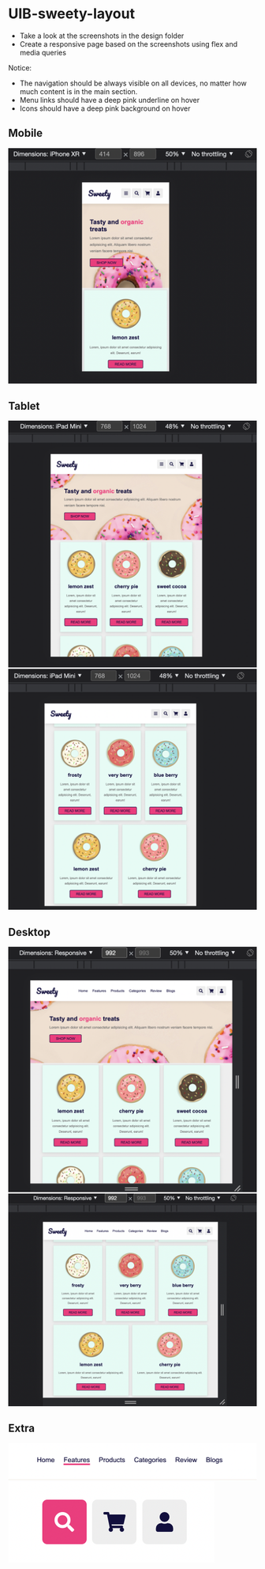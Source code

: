 # UIB-sweety-layout

- Take a look at the screenshots in the design folder
- Create a responsive page based on the screenshots using flex and media queries

Notice: 
- The navigation should be always visible on all devices, no matter  how much content is in the main section. 
- Menu links should have a deep pink underline on hover
- Icons should have a deep pink background on hover

## Mobile
![mobile](designs/mobile.png)

## Tablet
![tablet](designs/tablet.png)
![tablet2](designs/tablet2.png)

## Desktop
![desktop](designs/desk.png)
![desktop2](designs/desk2.png)

## Extra
![menu](designs/menu.png)
![icons](designs/icons.png)
